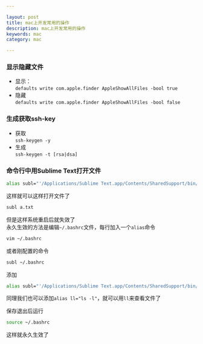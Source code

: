 ```yaml
---

layout: post
title: mac上开发常用的操作
description: mac上开发常用的操作
keywords: mac
category: mac

---
```


### 显示隐藏文件

+ 显示：  
`defaults write com.apple.finder AppleShowAllFiles -bool true`
+ 隐藏  
`defaults write com.apple.finder AppleShowAllFiles -bool false`  

### 生成获取ssh-key

+ 获取  
`ssh-keygen -y`
+ 生成  
`ssh-keygen -t [rsa|dsa]`

### 命令行中用Sublime Text打开文件

```bash
alias subl="'/Applications/Sublime Text.app/Contents/SharedSupport/bin/subl'"
```

这样就可以这样打开文件了

```bash
subl a.txt
```

但是这样系统重启后就失效了  
永久生效的方法是编辑`~/.bashrc`文件，每行加入一个`alias`命令

```bash
vim ~/.bashrc
```

或者刚配置的命令

```bash
subl ~/.bashrc
```

添加

```bash
alias subl="'/Applications/Sublime Text.app/Contents/SharedSupport/bin/subl'"
```

同理我们也可以添加`alias ll="ls -l"`，就可以用`ll`来查看文件了

保存退出后运行

```bash
source ~/.bashrc
```

这样就永久生效了
